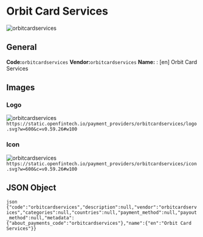 # Orbit Card Services 
![orbitcardservices](https://static.openfintech.io/payment_providers/orbitcardservices/logo.svg?w=600&c=v0.59.26#w100) 
## General 
**Code:**`orbitcardservices` 
**Vendor:**`orbitcardservices` 
**Name:** 
:	[en] Orbit Card Services 
## Images 
### Logo 
![orbitcardservices](https://static.openfintech.io/payment_providers/orbitcardservices/logo.svg?w=600&c=v0.59.26#w100) 
``` https://static.openfintech.io/payment_providers/orbitcardservices/logo.svg?w=600&c=v0.59.26#w100 ``` 
### Icon 
![orbitcardservices](https://static.openfintech.io/payment_providers/orbitcardservices/icon.svg?w=600&c=v0.59.26#w100) 
``` https://static.openfintech.io/payment_providers/orbitcardservices/icon.svg?w=600&c=v0.59.26#w100 ``` 
## JSON Object 
```json {"code":"orbitcardservices","description":null,"vendor":"orbitcardservices","categories":null,"countries":null,"payment_method":null,"payout_method":null,"metadata":{"about_payments_code":"orbitcardservices"},"name":{"en":"Orbit Card Services"}} ``` 
